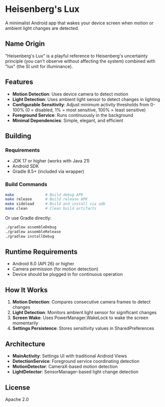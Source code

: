 # Heisenberg's Lux

A minimalist Android app that wakes your device screen when motion or ambient light changes are detected.

## Name Origin

"Heisenberg's Lux" is a playful reference to Heisenberg's uncertainty principle (you can't observe without affecting the system) combined with "lux" (the SI unit for illuminance).

## Features

- **Motion Detection**: Uses device camera to detect motion
- **Light Detection**: Uses ambient light sensor to detect changes in lighting
- **Configurable Sensitivity**: Adjust minimum activity thresholds from 0-100% (0 = disabled, 1% = most sensitive, 100% = least sensitive)
- **Foreground Service**: Runs continuously in the background
- **Minimal Dependencies**: Simple, elegant, and efficient

## Building

### Requirements

- JDK 17 or higher (works with Java 21)
- Android SDK
- Gradle 8.5+ (included via wrapper)

### Build Commands

```bash
make              # Build debug APK
make release      # Build release APK
make sideload     # Build and install via adb
make clean        # Clean build artifacts
```

Or use Gradle directly:
```bash
./gradlew assembleDebug
./gradlew assembleRelease
./gradlew installDebug
```

## Runtime Requirements

- Android 8.0 (API 26) or higher
- Camera permission (for motion detection)
- Device should be plugged in for continuous operation

## How It Works

1. **Motion Detection**: Compares consecutive camera frames to detect changes
2. **Light Detection**: Monitors ambient light sensor for significant changes
3. **Screen Wake**: Uses PowerManager.WakeLock to wake the screen momentarily
4. **Settings Persistence**: Stores sensitivity values in SharedPreferences

## Architecture

- **MainActivity**: Settings UI with traditional Android Views
- **DetectionService**: Foreground service coordinating detection
- **MotionDetector**: CameraX-based motion detection
- **LightDetector**: SensorManager-based light change detection

## License

Apache 2.0
